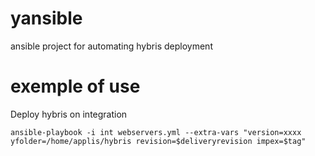 # yansible
ansible project for automating hybris deployment

# exemple of use
Deploy hybris on integration
```
ansible-playbook -i int webservers.yml --extra-vars "version=xxxx yfolder=/home/applis/hybris revision=$deliveryrevision impex=$tag"
```